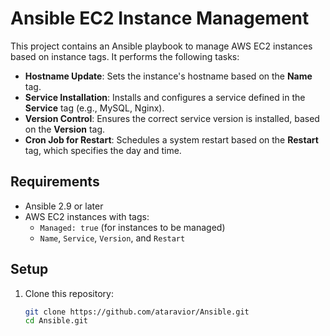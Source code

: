 # Ansible EC2 Instance Management

This project contains an Ansible playbook to manage AWS EC2 instances based on instance tags. It performs the following tasks:

- **Hostname Update**: Sets the instance's hostname based on the **Name** tag.
- **Service Installation**: Installs and configures a service defined in the **Service** tag (e.g., MySQL, Nginx).
- **Version Control**: Ensures the correct service version is installed, based on the **Version** tag.
- **Cron Job for Restart**: Schedules a system restart based on the **Restart** tag, which specifies the day and time.

## Requirements

- Ansible 2.9 or later
- AWS EC2 instances with tags:
  - `Managed: true` (for instances to be managed)
  - `Name`, `Service`, `Version`, and `Restart`

## Setup

1. Clone this repository:
   ```bash
   git clone https://github.com/ataravior/Ansible.git
   cd Ansible.git
